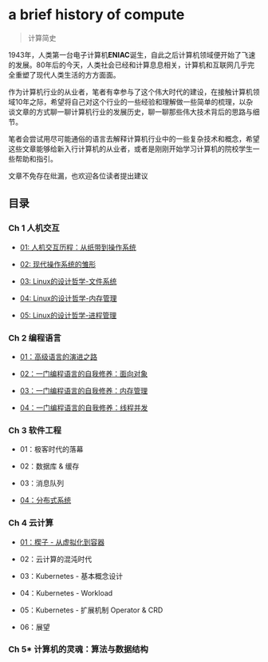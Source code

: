 # a brief history of compute
> 计算简史

1943年，人类第一台电子计算机**ENIAC**诞生，自此之后计算机领域便开始了飞速的发展。80年后的今天，人类社会已经和计算息息相关，计算机和互联网几乎完全重塑了现代人类生活的方方面面。

作为计算机行业的从业者，笔者有幸参与了这个伟大时代的建设，在接触计算机领域10年之际，希望将自己对这个行业的一些经验和理解做一些简单的梳理，以杂谈文章的方式聊一聊计算机行业的发展历史，聊一聊那些伟大技术背后的思路与细节。

笔者会尝试用尽可能通俗的语言去解释计算机行业中的一些复杂技术和概念，希望这些文章能够给新入行计算机的从业者，或者是刚刚开始学习计算机的院校学生一些帮助和指引。

文章不免存在纰漏，也欢迎各位读者提出建议

## 目录

### Ch 1 人机交互

- [01: 人机交互历程：从纸带到操作系统](ch1/01-人机交互历程_从纸带到操作系统.md)

- [02: 现代操作系统的雏形](ch1/02-现代操作系统的雏形.md)

- [03: Linux的设计哲学-文件系统](ch1/03-Linux的设计哲学_文件系统.md)

- [04: Linux的设计哲学-内存管理](ch1/04-Linux的设计哲学_内存管理.md)

- [05: Linux的设计哲学-进程管理](ch1/05-Linux的设计哲学_进程管理.md)

### Ch 2 编程语言

- [01：高级语言的演进之路](ch2/01-高级语言的演进之路.md)

- [02：一门编程语言的自我修养：面向对象](ch2/02-高级语言的自我修养_面向对象.md)

- [03：一门编程语言的自我修养：内存管理](ch2/03-高级语言的自我修养_内存管理.md)

- [04：一门编程语言的自我修养：线程并发](ch2/04-高级语言的自我修养_线程并发.md)

### Ch 3 软件工程

- 01：极客时代的落幕

- 02：数据库 & 缓存

- 03：消息队列

- [04：分布式系统](ch3/04-分布式系统.md)

### Ch 4 云计算

- [01：楔子 - 从虚拟化到容器](ch4/01-楔子_从虚拟化到容器.md)

- 02：云计算的混沌时代

- 03：Kubernetes - 基本概念设计

- 04：Kubernetes - Workload

- 05：Kubernetes - 扩展机制 Operator & CRD

- 06：展望

### Ch 5* 计算机的灵魂：算法与数据结构

